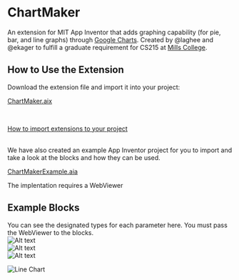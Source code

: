 # ChartMaker
An extension for MIT App Inventor that adds graphing capability (for pie, bar, and line graphs) through <a href= "https://developers.google.com/chart/">Google Charts</a>. Created by @laghee and @ekager to fulfill a graduate requirement for CS215 at <a href="https://www.mills.edu/">Mills College</a>. 

## How to Use the Extension

Download the extension file and import it into your project:
<p><a href="https://github.com/MillsCS215AppInventorProj/chartmaker/raw/master/edu.mills.appinventor.ChartMaker.aix" download>ChartMaker.aix</a></p>

<br>
<p><a href="http://ai2.appinventor.mit.edu/reference/other/extensions.html">How to import extensions to your project</a>

<br>
<br>
<p>We have also created an example App Inventor project for you to import and take a look at the blocks and how they can be used.</p> 
<p><a href="https://github.com/MillsCS215AppInventorProj/chartmaker/raw/master/ChartMakerExample.aia" download>ChartMakerExample.aia</a></p>

<p>The implentation requires a WebViewer</p>

## Example Blocks
You can see the designated types for each parameter here. You must pass the WebViewer to the blocks. 
<br>
![Alt text](https://github.com/MillsCS215AppInventorProj/chartmaker/blob/master/example/piechart.png?raw=true "Pie Chart Block")
<br>
![Alt text](https://github.com/MillsCS215AppInventorProj/chartmaker/blob/master/example/barchart.png?raw=true "Bar Chart Block")
<br>
![Alt text](https://github.com/MillsCS215AppInventorProj/chartmaker/blob/master/example/linechart.png?raw=true "Line Chart Block")

<img src="https://github.com/MillsCS215AppInventorProj/chartmaker/blob/master/example/linechart.png" alt="Line Chart" />
